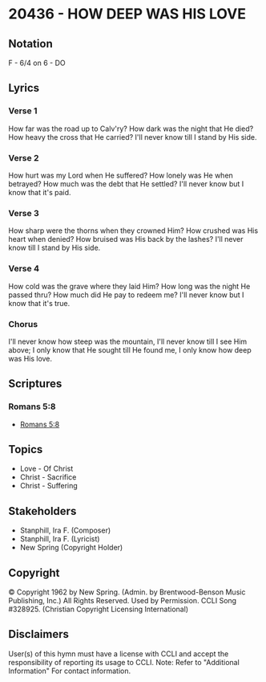# 20436 - HOW DEEP WAS HIS LOVE

## Notation

F - 6/4 on 6 - DO

## Lyrics

### Verse 1

How far was the road up to Calv'ry? How dark was the night that He died? How heavy the cross that He carried? I'll never know till I stand by His side.

### Verse 2

How hurt was my Lord when He suffered? How lonely was He when betrayed? How much was the debt that He settled? I'll never know but I know that it's paid.

### Verse 3

How sharp were the thorns when they crowned Him? How crushed was His heart when denied? How bruised was His back by the lashes? I'll never know till I stand by His side.

### Verse 4

How cold was the grave where they laid Him? How long was the night He passed thru? How much did He pay to redeem me? I'll never know but I know that it's true.

### Chorus

I'll never know how steep was the mountain, I'll never know till I see Him above; I only know that He sought till He found me, I only know how deep was His love.


## Scriptures

### Romans 5:8

- [Romans 5:8](https://www.biblegateway.com/passage/?search=Romans%205%3A8)


## Topics

- Love - Of Christ
- Christ - Sacrifice
- Christ - Suffering

## Stakeholders

- Stanphill, Ira F. (Composer)
- Stanphill, Ira F. (Lyricist)
- New Spring (Copyright Holder)

## Copyright

© Copyright 1962 by New Spring. (Admin. by Brentwood-Benson Music Publishing, Inc.) All Rights Reserved. Used by Permission. CCLI Song #328925.
(Christian Copyright Licensing International)

## Disclaimers

User(s) of this hymn must have a license with CCLI and accept the responsibility of reporting its usage to CCLI.
Note: Refer to "Additional Information" For contact information.

